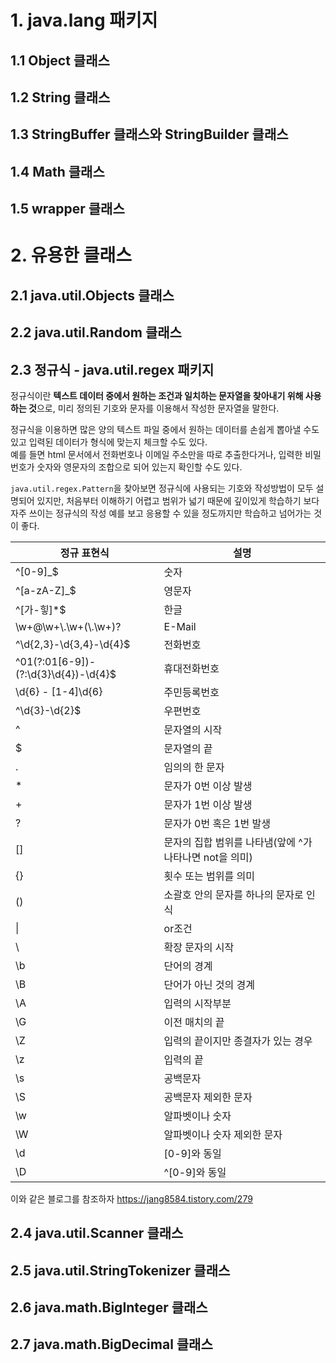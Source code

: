 # 1. java.lang 패키지

## 1.1 Object 클래스

## 1.2 String 클래스

## 1.3 StringBuffer 클래스와 StringBuilder 클래스

## 1.4 Math 클래스

## 1.5 wrapper 클래스

# 2. 유용한 클래스

## 2.1 java.util.Objects 클래스

## 2.2 java.util.Random 클래스

## 2.3 정규식 - java.util.regex 패키지

정규식이란 **텍스트 데이터 중에서 원하는 조건과 일치하는 문자열을 찾아내기 위해 사용하는 것**으로, 미리 정의된 기호와 문자를 이용해서 작성한 문자열을 말한다.

정규식을 이용하면 많은 양의 텍스트 파일 중에서 원하는 데이터를 손쉽게 뽑아낼 수도 있고 입력된 데이터가 형식에 맞는지 체크할 수도 있다.
</br>예를 들면 html 문서에서 전화번호나 이메일 주소만을 따로 추출한다거나, 입력한 비밀번호가 숫자와 영문자의 조합으로 되어 있는지 확인할 수도 있다.

`java.util.regex.Pattern`을 찾아보면 정규식에 사용되는 기호와 작성방법이 모두 설명되어 있지만, 처음부터 이해하기 어렵고 범위가 넓기 때문에 깊이있게 학습하기 보다 자주 쓰이는 정규식의 작성 예를 보고 응용할 수 있을 정도까지만 학습하고 넘어가는 것이 좋다.

| 정규 표현식                          | 설명         |
| ------------------------------------ | ------------ |
| ^[0-9]\_$                            | 숫자         |
| ^[a-zA-Z]\_$                         | 영문자       |
| ^[가-힣]\*$                          | 한글         |
| \\w+@\\w+\\.\\w+(\\.\\w+)?           | E-Mail       |
| ^\d{2,3}-\d{3,4}-\d{4}$              | 전화번호     |
| ^01(?:01[6-9])-(?:\d{3}\d{4})-\d{4}$ | 휴대전화번호 |
| \d{6} \- [1-4]\d{6}                  | 주민등록번호 |
| ^\d{3}-\d{2}$                        | 우편번호     |
|^|문자열의 시작|
|$|문자열의 끝|
|.|임의의 한 문자|
|*|문자가 0번 이상 발생|
|+|문자가 1번 이상 발생|
|?|문자가 0번 혹은 1번 발생|
|[]|문자의 집합 범위를 나타냄(앞에 ^가 나타나면 not을 의미)|
|{}|횟수 또는 범위를 의미|
|()|소괄호 안의 문자를 하나의 문자로 인식|
|\||or조건|
| \\ |확장 문자의 시작|
|\b|단어의 경계|
|\B|단어가 아닌 것의 경계|
|\A|입력의 시작부분|
|\G|이전 매치의 끝|
|\Z|입력의 끝이지만 종결자가 있는 경우|
|\z|입력의 끝|
|\s|공백문자|
|\S|공백문자 제외한 문자|
|\w|알파벳이나 숫자|
|\W|알파벳이나 숫자 제외한 문자|
|\d|\[0-9\]와 동일|
|\D|^\[0-9\]와 동일|

이와 같은 블로그를 참조하자 https://jang8584.tistory.com/279

## 2.4 java.util.Scanner 클래스

## 2.5 java.util.StringTokenizer 클래스

## 2.6 java.math.BigInteger 클래스

## 2.7 java.math.BigDecimal 클래스
